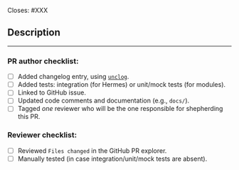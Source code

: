 <!-- < < < < < < < < < < < < < < < < < < < < < < < < < < < < < < < < < ☺
v                               ✰  Thanks for creating a PR! ✰
v    Before smashing the submit button please review the checkboxes.
v    If a checkbox is n/a - please still include it but + a little note why
☺ > > > > > > > > > > > > > > > > > > > > > > > > > > > > > > > > >  -->

Closes: #XXX

## Description

<!-- Add a description of the changes that this PR introduces and the files that
are the most critical to review.
-->


______

### PR author checklist:
- [ ] Added changelog entry, using [`unclog`](https://github.com/informalsystems/unclog).
- [ ] Added tests: integration (for Hermes) or unit/mock tests (for modules).
- [ ] Linked to GitHub issue.
- [ ] Updated code comments and documentation (e.g., `docs/`).
- [ ] Tagged *one* reviewer who will be the one responsible for shepherding this PR.

### Reviewer checklist:

- [ ] Reviewed `Files changed` in the GitHub PR explorer.
- [ ] Manually tested (in case integration/unit/mock tests are absent).
